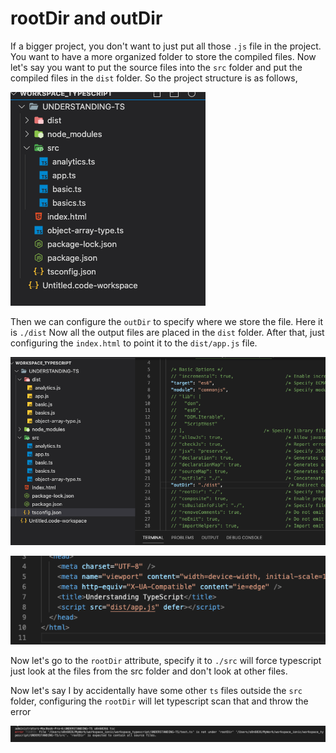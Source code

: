# rootDir and outDir

If a bigger project, you don't want to just put all those `.js` file in the project. You want to have a more organized folder to store the compiled files. Now let's say you want to put the source files into the `src` folder and put the compiled files in the `dist` folder. So the project structure is as follows,

![](.gitbook/assets/image%20%287%29.png)

Then we can configure the `outDir` to specify where we store the file. Here it is `./dist` Now all the output files are placed in the `dist` folder. After that, just configuring the `index.html` to point it to the `dist/app.js` file.

![](.gitbook/assets/image%20%2812%29.png)

![](.gitbook/assets/image%20%289%29.png)

Now let's go to the `rootDir` attribute, specify it to `./src` will force typescript just look at the files from the src folder and don't look at other files.

Now let's say I by accidentally have some other `ts` files outside the `src` folder, configuring the `rootDir` will let typescript scan that and throw the error

![](.gitbook/assets/image%20%285%29.png)

